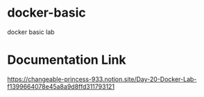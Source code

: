 # docker-basic
docker basic lab

# Documentation Link
https://changeable-princess-933.notion.site/Day-20-Docker-Lab-f1399664078e45a8a9d8ffd311793121
